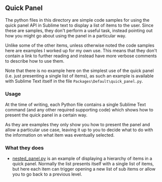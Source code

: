 Quick Panel
-----------

The python files in this directory are simple code samples for using the quick
panel API in Sublime text to display a list of items to the user. Since these
are samples, they don't perform a useful task, instead pointing out how you
might go about using the panel in a particular way.

Unlike some of the other items, unless otherwise noted the code samples here
are examples I worked up for my own use. This means that they don't contain a
link to further reading and instead have more verbose comments to describe how
to use them.

Note that there is no example here on the simplest use of the quick panel (i.e.
just presenting a single list of items), as such an example is available with
Sublime Text itself in the file `Packages\Default\quick_panel.py`.

### Usage

At the time of writing, each Python file contains a single Sublime Text command
(and any other required supporting code) which shows how to present the quick
panel in a certain way.

As they are examples they only show you how to present the panel and allow a
particular use case, leaving it up to you to decide what to do with the
information on what item was eventually selected.

### What they does

 * [nested_panel.py](nested_panel.py) is an example of displaying a hierarchy of
   items in a quick panel. Normally the list presents itself with a single list
   of items, but here each item can trigger opening a new list of sub items or
   allow you to go back to a previous level.
